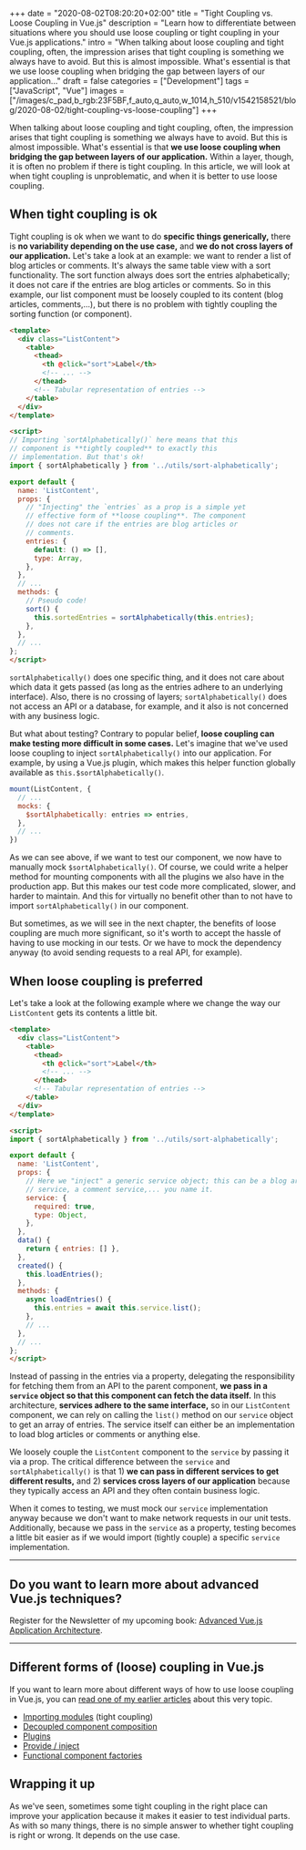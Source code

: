 +++
date = "2020-08-02T08:20:20+02:00"
title = "Tight Coupling vs. Loose Coupling in Vue.js"
description = "Learn how to differentiate between situations where you should use loose coupling or tight coupling in your Vue.js applications."
intro = "When talking about loose coupling and tight coupling, often, the impression arises that tight coupling is something we always have to avoid. But this is almost impossible. What's essential is that we use loose coupling when bridging the gap between layers of our application..."
draft = false
categories = ["Development"]
tags = ["JavaScript", "Vue"]
images = ["/images/c_pad,b_rgb:23F5BF,f_auto,q_auto,w_1014,h_510/v1542158521/blog/2020-08-02/tight-coupling-vs-loose-coupling"]
+++

When talking about loose coupling and tight coupling, often, the impression arises that tight coupling is something we always have to avoid. But this is almost impossible. What's essential is that **we use loose coupling when bridging the gap between layers of our application.** Within a layer, though, it is often no problem if there is tight coupling. In this article, we will look at when tight coupling is unproblematic, and when it is better to use loose coupling.

## When tight coupling is ok

Tight coupling is ok when we want to do **specific things generically,** there is **no variability depending on the use case,** and **we do not cross layers of our application.** Let's take a look at an example: we want to render a list of blog articles or comments. It's always the same table view with a sort functionality. The sort function always does sort the entries alphabetically; it does not care if the entries are blog articles or comments. So in this example, our list component must be loosely coupled to its content (blog articles, comments,...), but there is no problem with tightly coupling the sorting function (or component).

```html
<template>
  <div class="ListContent">
    <table>
      <thead>
        <th @click="sort">Label</th>
        <!-- ... -->
      </thead>
      <!-- Tabular representation of entries -->
    </table>
  </div>
</template>

<script>
// Importing `sortAlphabetically()` here means that this
// component is **tightly coupled** to exactly this 
// implementation. But that's ok!
import { sortAlphabetically } from '../utils/sort-alphabetically';

export default {
  name: 'ListContent',
  props: {
    // "Injecting" the `entries` as a prop is a simple yet
    // effective form of **loose coupling**. The component
    // does not care if the entries are blog articles or
    // comments.
    entries: {
      default: () => [],
      type: Array,
    },
  },
  // ...
  methods: {
    // Pseudo code!
    sort() {
      this.sortedEntries = sortAlphabetically(this.entries);
    },
  },
  // ...
};
</script>
```

`sortAlphabetically()` does one specific thing, and it does not care about which data it gets passed (as long as the entries adhere to an underlying interface). Also, there is no crossing of layers; `sortAlphabetically()` does not access an API or a database, for example, and it also is not concerned with any business logic.

But what about testing? Contrary to popular belief, **loose coupling can make testing more difficult in some cases.** Let's imagine that we've used loose coupling to inject `sortAlphabetically()` into our application. For example, by using a Vue.js plugin, which makes this helper function globally available as `this.$sortAlphabetically()`.

```js
mount(ListContent, {
  // ...
  mocks: {
    $sortAlphabetically: entries => entries,
  },
  // ...
})
```

As we can see above, if we want to test our component, we now have to manually mock `$sortAlphabetically()`. Of course, we could write a helper method for mounting components with all the plugins we also have in the production app. But this makes our test code more complicated, slower, and harder to maintain. And this for virtually no benefit other than to not have to import `sortAlphabetically()` in our component.

But sometimes, as we will see in the next chapter, the benefits of loose coupling are much more significant, so it's worth to accept the hassle of having to use mocking in our tests. Or we have to mock the dependency anyway (to avoid sending requests to a real API, for example).

## When loose coupling is preferred

Let's take a look at the following example where we change the way our `ListContent` gets its contents a little bit.

```html
<template>
  <div class="ListContent">
    <table>
      <thead>
        <th @click="sort">Label</th>
        <!-- ... -->
      </thead>
      <!-- Tabular representation of entries -->
    </table>
  </div>
</template>

<script>
import { sortAlphabetically } from '../utils/sort-alphabetically';

export default {
  name: 'ListContent',
  props: {
    // Here we "inject" a generic service object; this can be a blog article
    // service, a comment service,... you name it.
    service: {
      required: true,
      type: Object,
    },
  },
  data() {
    return { entries: [] },
  },
  created() {
    this.loadEntries();
  },
  methods: {
    async loadEntries() {
      this.entries = await this.service.list();
    },
    // ...
  },
  // ...
};
</script>
```

Instead of passing in the entries via a property, delegating the responsibility for fetching them from an API to the parent component, **we pass in a `service` object so that this component can fetch the data itself.** In this architecture, **services adhere to the same interface,** so in our `ListContent` component, we can rely on calling the `list()` method on our `service` object to get an array of entries. The service itself can either be an implementation to load blog articles or comments or anything else.

We loosely couple the `ListContent` component to the `service` by passing it via a prop. The critical difference between the `service` and `sortAlphabetically()` is that 1) **we can pass in different services to get different results,** and 2) **services cross layers of our application** because they typically access an API and they often contain business logic.

When it comes to testing, we must mock our `service` implementation anyway because we don't want to make network requests in our unit tests. Additionally, because we pass in the `service` as a property, testing becomes a little bit easier as if we would import (tightly couple) a specific `service` implementation.

<div>
  <hr class="c-hr">
  <div class="c-service-info">
    <h2>Do you want to learn more about advanced Vue.js techniques?</h2>
    <p class="c-service-info__body">
      Register for the Newsletter of my upcoming book: <a class="c-anchor" href="https://oberlehner.us20.list-manage.com/subscribe?u=8476a98c5640f6c7b5530ea57&id=8b26bf120b" data-event-category="link" data-event-action="click: newsletter" data-event-label="Newsletter (article content)">Advanced Vue.js Application Architecture</a>.
    </p>
  </div>
  <hr class="c-hr">
</div>

## Different forms of (loose) coupling in Vue.js

If you want to learn more about different ways of how to use loose coupling in Vue.js, you can [read one of my earlier articles](/blog/dependency-injection-in-vue-applications/) about this very topic.

- [Importing modules](/blog/dependency-injection-in-vue-applications/#importing-modules) (tight coupling)
- [Decoupled component composition](/blog/dependency-injection-in-vue-applications/#decoupled-component-composition)
- [Plugins](/blog/dependency-injection-in-vue-applications/#plugins)
- [Provide / inject](/blog/dependency-injection-in-vue-applications/#provide-inject)
- [Functional component factories](/blog/dependency-injection-in-vue-applications/#functional-component-factories)

## Wrapping it up

As we've seen, sometimes some tight coupling in the right place can improve your application because it makes it easier to test individual parts. As with so many things, there is no simple answer to whether tight coupling is right or wrong. It depends on the use case.
